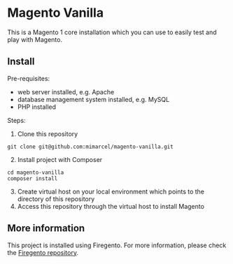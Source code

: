 # Magento Vanilla

This is a Magento 1 core installation which you can use to easily test and play with Magento.

## Install
Pre-requisites:
* web server installed, e.g. Apache
* database management system installed, e.g. MySQL
* PHP installed

Steps:
1. Clone this repository
```
git clone git@github.com:mimarcel/magento-vanilla.git
```
2. Install project with Composer
```
cd magento-vanilla
composer install
```
3. Create virtual host on your local environment which points to the directory of this repository
4. Access this repository through the virtual host to install Magento


## More information

This project is installed using Firegento. For more information, please check the [Firegento repository](https://github.com/firegento/magento).
